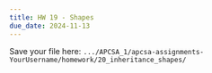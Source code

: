 ```yaml
---
title: HW 19 - Shapes
due_date: 2024-11-13
---
```


Save your file here: ```.../APCSA_1/apcsa-assignments-YourUsername/homework/20_inheritance_shapes/```
